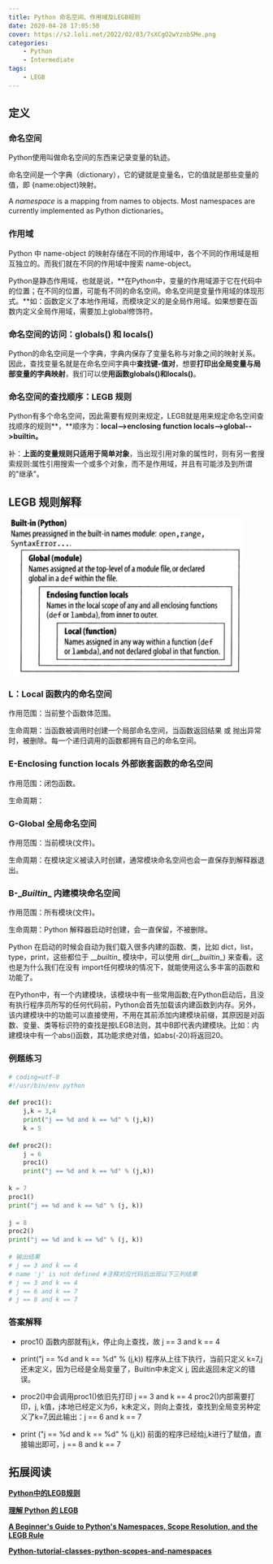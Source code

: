 ```yaml
---
title: Python 命名空间、作用域及LEGB规则
date: 2020-04-28 17:05:50
cover: https://s2.loli.net/2022/02/03/7sXCgO2wYznbSMe.png
categories:
	- Python
	- Intermediate
tags:
	- LEGB
---
```


## 定义

### 命名空间

Python使用叫做命名空间的东西来记录变量的轨迹。

命名空间是一个字典（dictionary），它的键就是变量名，它的值就是那些变量的值，即 {name:object}映射。

A *namespace* is a mapping from names to objects. Most namespaces are currently implemented as Python dictionaries。

<!--more-->

### 作用域

Python 中 name-object 的映射存储在不同的作用域中，各个不同的作用域是相互独立的。而我们就在不同的作用域中搜索 name-object。

Python是静态作用域，也就是说，**在Python中，变量的作用域源于它在代码中的位置；在不同的位置，可能有不同的命名空间。命名空间是变量作用域的体现形式。**如：函数定义了本地作用域，而模块定义的是全局作用域。如果想要在函数内定义全局作用域，需要加上global修饰符。

### 命名空间的访问：globals() 和 locals()

Python的命名空间是一个字典，字典内保存了变量名称与对象之间的映射关系。因此，查找变量名就是在命名空间字典中**查找键-值对**，想要**打印出全局变量与局部变量的字典映射**，我们可以使**用函数globals()和locals()**。

### 命名空间的查找顺序：LEGB 规则

Python有多个命名空间，因此需要有规则来规定，LEGB就是用来规定命名空间查找顺序的规则**，**顺序为：**local-->enclosing function locals-->global-->builtin。**

补：**上面的变量规则只适用于简单对象**，当出现引用对象的属性时，则有另一套搜索规则:属性引用搜索一个或多个对象，而不是作用域，并且有可能涉及到所谓的"继承"。



## LEGB 规则解释

![LEGB](/images/LEGB.png)

### L：Local    函数内的命名空间

作用范围：当前整个函数体范围。

生命周期：当函数被调用时创建一个局部命名空间，当函数返回结果 或 抛出异常时，被删除。每一个递归调用的函数都拥有自己的命名空间。



### **E-Enclosing function locals**    外部嵌套函数的命名空间

作用范围：闭包函数。

生命周期：



### **G-Global**   全局命名空间

作用范围：当前模块(文件)。

生命周期：在模块定义被读入时创建，通常模块命名空间也会一直保存到解释器退出。



### **B-\__Builtin__**    内建模块命名空间

作用范围：所有模块(文件)。

生命周期：Python 解释器启动时创建，会一直保留，不被删除。



Python 在启动的时候会自动为我们载入很多内建的函数、类，比如 dict，list，type，print，这些都位于 \_\__builtin__ 模块中，可以使用 dir(\_\__builtin__) 来查看。这也是为什么我们在没有 import任何模块的情况下，就能使用这么多丰富的函数和功能了。

在Python中，有一个内建模块，该模块中有一些常用函数;在Python启动后，且没有执行程序员所写的任何代码前，Python会首先加载该内建函数到内存。另外，该内建模块中的功能可以直接使用，不用在其前添加内建模块前缀，其原因是对函数、变量、类等标识符的查找是按LEGB法则，其中B即代表内建模块。比如：内建模块中有一个abs()函数，其功能求绝对值，如abs(-20)将返回20。



### 例题练习

```python
# coding=utf-8
#!/usr/bin/env python

def proc1():
    j,k = 3,4
    print("j == %d and k == %d" % (j,k))
    k = 5

def proc2():
    j = 6
    proc1()
    print("j == %d and k == %d" % (j,k))

k = 7
proc1()
print("j == %d and k == %d" % (j, k))

j = 8
proc2()
print("j == %d and k == %d" % (j, k))

# 输出结果
# j == 3 and k == 4
# name 'j' is not defined #注释对应代码后出现以下三列结果
# j == 3 and k == 4
# j == 6 and k == 7
# j == 8 and k == 7
```

### 答案解释

- proc1() 函数内部就有j,k，停止向上查找，故 j == 3 and k == 4

- print("j == %d and k == %d" % (j,k)) 程序从上往下执行，当前只定义 k=7,j 还未定义，因为已经是全局变量了，Builtin中未定义 j, 因此返回未定义的错误。

- proc2()中会调用proc1()依旧先打印 j == 3 and k == 4
  proc2()内部需要打印，j, k值，j本地已经定义为6，k未定义，则向上查找，查找到全局变另种定义了k=7,因此输出：j == 6 and k == 7

- print ("j == %d and k == %d" % (j,k))  前面的程序已经给j,k进行了赋值，直接输出即可，j == 8 and k == 7



## 拓展阅读

[**Python中的LEGB规则**](https://www.cnblogs.com/GuoYaxiang/p/6405814.html)

**[理解 Python 的 LEGB](https://segmentfault.com/a/1190000000640834)**

[**A Beginner's Guide to Python's Namespaces, Scope Resolution, and the LEGB Rule**](http://sebastianraschka.com/Articles/2014_python_scope_and_namespaces.html)

[**Python-tutorial-classes-python-scopes-and-namespaces**](https://docs.python.org/zh-cn/3/tutorial/classes.html#python-scopes-and-namespaces)